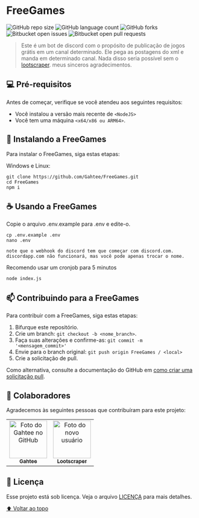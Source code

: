 # FreeGames
<!---Esses são exemplos. Veja https://shields.io para outras pessoas ou para personalizar este conjunto de escudos. Você pode querer incluir dependências, status do projeto e informações de licença aqui--->

![GitHub repo size](https://img.shields.io/github/repo-size/gahtee/FreeGames?style=for-the-badge)
![GitHub language count](https://img.shields.io/github/languages/count/Gahtee/FreeGames?style=for-the-badge)
![GitHub forks](https://img.shields.io/github/forks/Gahtee/FreeGames?style=for-the-badge)
![Bitbucket open issues](https://img.shields.io/bitbucket/issues/Gahtee/FreeGames?style=for-the-badge)
![Bitbucket open pull requests](https://img.shields.io/bitbucket/pr-raw/Gahtee/FreeGames?style=for-the-badge)

> Este é um bot de discord com o propósito de publicação de jogos grátis em um canal determinado.
> Ele pega as postagens do xml e manda em determinado canal.
> Nada disso seria possível sem o [lootscraper](https://github.com/eikowagenknecht/lootscraper). meus sinceros agradecimentos.


## 💻 Pré-requisitos

Antes de começar, verifique se você atendeu aos seguintes requisitos:
* Você instalou a versão mais recente de `<NodeJS>`
* Você tem uma máquina `<x64/x86 ou ARM64>`.

## 🚀 Instalando a FreeGames

Para instalar o FreeGames, siga estas etapas:

Windows e Linux:
```
git clone https://github.com/Gahtee/FreeGames.git
cd FreeGames
npm i
```

## ☕ Usando a FreeGames


Copie o arquivo .env.example para .env e edite-o.
```
cp .env.example .env
nano .env
```
```
note que o webhook do discord tem que começar com discord.com. discordapp.com não funcionará, mas você pode apenas trocar o nome.
```
Recomendo usar um cronjob para 5 minutos
```
node index.js
```

## 📫 Contribuindo para a FreeGames
<!---Se o seu README for longo ou se você tiver algum processo ou etapas específicas que deseja que os contribuidores sigam, considere a criação de um arquivo CONTRIBUTING.md separado--->
Para contribuir com a FreeGames, siga estas etapas:

1. Bifurque este repositório.
2. Crie um branch: `git checkout -b <nome_branch>`.
3. Faça suas alterações e confirme-as: `git commit -m '<mensagem_commit>'`
4. Envie para o branch original: `git push origin FreeGames / <local>`
5. Crie a solicitação de pull.

Como alternativa, consulte a documentação do GitHub em [como criar uma solicitação pull](https://help.github.com/en/github/collaborating-with-issues-and-pull-requests/creating-a-pull-request).

## 🤝 Colaboradores

Agradecemos às seguintes pessoas que contribuíram para este projeto:

<table>
  <tr>
    <td align="center">
      <a href="#">
        <img src="https://avatars3.githubusercontent.com/u/83777687" width="100px;" alt="Foto do Gahtee no GitHub"/><br>
        <sub>
          <b>Gahtee</b>
        </sub>
      </a>
    </td>
    <td align="center">
      <a href="https://github.com/eikowagenknecht/lootscraper">
        <img src="https://media.githubusercontent.com/media/eikowagenknecht/lootscraper/main/images/ls_640_360.png" width="100px;" alt="Foto do novo usuário"/><br>
        <sub>
          <b>Lootscraper</b>
        </sub>
      </a>
    </td>
  </tr>
</table>

## 📝 Licença

Esse projeto está sob licença. Veja o arquivo [LICENÇA](LICENSE) para mais detalhes.

[⬆ Voltar ao topo](#nome-do-projeto)<br>
